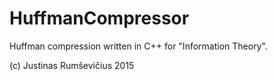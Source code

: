 # HuffmanCompressor
Huffman compression written in C++ for "Information Theory".

(c) Justinas Rumševičius 2015
